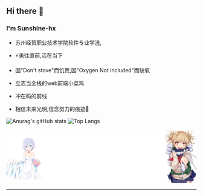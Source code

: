 ## Hi there 👋

<!--
**moreSunshine-hx/moreSunshine-hx** is a ✨ _special_ ✨ repository because its `README.md` (this file) appears on your GitHub profile.

Here are some ideas to get you started:

- 🔭 I’m currently working on ...
- 🌱 I’m currently learning ...
- 👯 I’m looking to collaborate on ...
- 🤔 I’m looking for help with ...
- 💬 Ask me about ...
- 📫 How to reach me: ...
- 😄 Pronouns: ...
-  Fun fact: ...
-->
### I'm Sunshine-hx

* 苏州经贸职业技术学院软件专业学渣,

* ⚡勇往直前,活在当下

* 因"Don't stove"而饥荒,因"Oxygen Not included"而缺氧

* 立志当全栈的web前端小菜鸡

* 冲在码的前线

* 相信未来光明,信念努力的痕迹💪

![Anurag's gitHub stats](https://github-readme-stats.vercel.app/api?username=moreSunshine-hx&show_icons=true&theme=radical)
![Top Langs](https://github-readme-stats.vercel.app/api/top-langs/?username=moreSunshine-hx&layout=compact)
<div align=center>
    <img src="./picuture.png">
</div>






---

  
